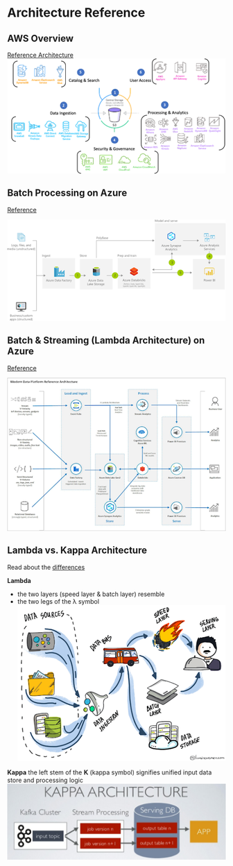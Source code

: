 # Architecture Reference

## AWS Overview
[Reference Architecture](https://docs.aws.amazon.com/wellarchitected/latest/analytics-lens/reference-architecture.html)
![aws-overview.png](./assets/aws-overview.png)

## Batch Processing on Azure
[Reference](https://docs.microsoft.com/en-us/azure/architecture/solution-ideas/articles/modern-data-warehouse)

![batch-processing-on-azure.png](./assets/batch-processing-on-azure.png)

## Batch & Streaming (Lambda Architecture) on Azure
[Reference](https://docs.microsoft.com/en-us/azure/architecture/example-scenario/dataplate2e/data-platform-end-to-end)

![batch-streaming-azure-lambda.png](./assets/batch-streaming-azure-lambda.png)

## Lambda vs. Kappa Architecture
Read about the [differences](https://luminousmen.com/post/modern-big-data-architectures-lambda-kappa)

**Lambda**
* the two layers (speed layer & batch layer) resemble
* the two legs of the λ symbol
![lambda.png](./assets/lambda.png)

**Kappa**
the left stem of the 𝚱 (kappa symbol) signifies
unified input data store and processing logic 
![kappa.png](./assets/kappa.png)

